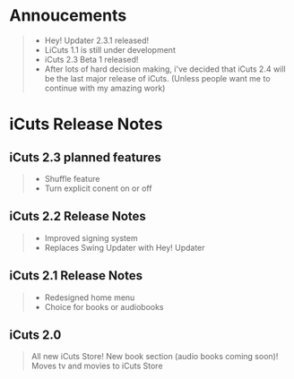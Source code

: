 # Annoucements

> - Hey! Updater 2.3.1 released!
> - LiCuts 1.1 is still under development
> - iCuts 2.3 Beta 1 released!
> - After lots of hard decision making, i've decided that iCuts 2.4 will be the last major release of iCuts. (Unless people want me to continue with my amazing work)

# iCuts Release Notes

## iCuts 2.3 planned features

> - Shuffle feature
> - Turn explicit conent on or off

## iCuts 2.2 Release Notes
> - Improved signing system
> - Replaces Swing Updater with Hey! Updater

## iCuts 2.1 Release Notes
> - Redesigned home menu
> - Choice for books or audiobooks

## iCuts 2.0
>All new iCuts Store! New book section (audio books coming soon)! Moves tv and movies to iCuts Store
